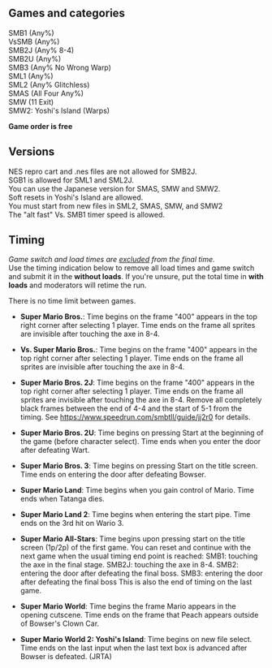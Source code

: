 ## Games and categories

SMB1 (Any%)  
VsSMB (Any%)  
SMB2J (Any% 8-4)  
SMB2U (Any%)  
SMB3 (Any% No Wrong Warp)  
SML1 (Any%)  
SML2 (Any% Glitchless)  
SMAS (All Four Any%)  
SMW (11 Exit)  
SMW2: Yoshi's Island (Warps)  

**Game order is free**

## Versions

NES repro cart and .nes files are not allowed for SMB2J.  
SGB1 is allowed for SML1 and SML2J.  
You can use the Japanese version for SMAS, SMW and SMW2.  
Soft resets in Yoshi's Island are allowed.  
You must start from new files in SML2, SMAS, SMW, and SMW2  
The "alt fast" Vs. SMB1 timer speed is allowed.  

## Timing

*Game switch and load times are <ins>excluded</ins> from the final time.*  
Use the timing indication below to remove all load times and game switch and submit it in the **without loads**. If you're unsure, put the total time in **with loads** and moderators will retime the run.

There is no time limit between games.

- **Super Mario Bros.**: Time begins on the frame "400" appears in the top right corner after selecting 1 player. Time ends on the frame all sprites are invisible after touching the axe in 8-4.

- **Vs. Super Mario Bros.**: Time begins on the frame "400" appears in the top right corner after selecting 1 player. Time ends on the frame all sprites are invisible after touching the axe in 8-4.
- **Super Mario Bros. 2J**: Time begins on the frame "400" appears in the top right corner after selecting 1 player. Time ends on the frame all sprites are invisible after touching the axe in 8-4. Remove all completely black frames between the end of 4-4 and the start of 5-1 from the timing. See https://www.speedrun.com/smbtll/guide/jj2r0 for details.
- **Super Mario Bros. 2U**: Time begins on pressing Start at the beginning of the game (before character select). Time ends when you enter the door after defeating Wart.
- **Super Mario Bros. 3**: Time begins on pressing Start on the title screen. Time ends on entering the door after defeating Bowser.
- **Super Mario Land**: Time begins when you gain control of Mario. Time ends when Tatanga dies.
- **Super Mario Land 2**: Time begins when entering the start pipe. Time ends on the 3rd hit on Wario 3.
- **Super Mario All-Stars**: Time begins upon pressing start on the title screen (1p/2p) of the first game. You can reset and continue with the next game when the usual timing end point is reached: SMB1: touching the axe in the final stage. SMB2J: touching the axe in 8-4. SMB2: entering the door after defeating the final boss. SMB3: entering the door after defeating the final boss This is also the end of timing on the last game.
- **Super Mario World**: Time begins the frame Mario appears in the opening cutscene. Time ends on the frame that Peach appears outside of Bowser's Clown Car.
- **Super Mario World 2: Yoshi's Island**: Time begins on new file select. Time ends on the last input when the last text box is advanced after Bowser is defeated. (JRTA)